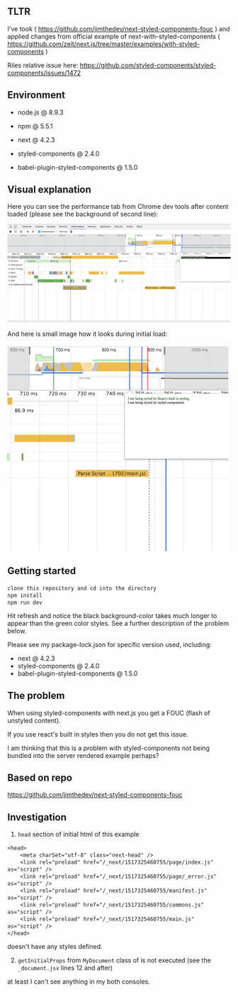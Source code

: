 ## TLTR

I've took ( https://github.com/jimthedev/next-styled-components-fouc ) and applied changes from official example of next-with-styled-components ( https://github.com/zeit/next.js/tree/master/examples/with-styled-components )

Riles relative issue here: https://github.com/styled-components/styled-components/issues/1472

## Environment

- node.js @ 8.9.3
- npm @ 5.5.1

- next @ 4.2.3
- styled-components @ 2.4.0
- babel-plugin-styled-components @ 1.5.0

## Visual explanation

Here you can see the performance tab from Chrome dev tools after content loaded (please see the background of second line):

![completed state](./static/01_performanceTab.png)

And here is small image how it looks during initial load:

![initial state](./static/02_perf_initial.png)

## Getting started

```
clone this repository and cd into the directory
npm install
npm run dev
```

Hit refresh and notice the black background-color takes much longer to appear than the green color styles.
See a further description of the problem below.

Please see my package-lock.json for specific version used, including:

- next @ 4.2.3
- styled-components @ 2.4.0
- babel-plugin-styled-components @ 1.5.0

## The problem

When using styled-components with next.js you get a FOUC (flash of unstyled content).

If you use react's built in styles then you do not get this issue.

I am thinking that this is a problem with styled-components not being bundled into the server rendered example perhaps?

## Based on repo 

https://github.com/jimthedev/next-styled-components-fouc

## Investigation

1. `head` section of initial html of this example 

```
<head>
    <meta charSet="utf-8" class="next-head" />
    <link rel="preload" href="/_next/1517325460755/page/index.js" as="script" />
    <link rel="preload" href="/_next/1517325460755/page/_error.js" as="script" />
    <link rel="preload" href="/_next/1517325460755/manifest.js" as="script" />
    <link rel="preload" href="/_next/1517325460755/commons.js" as="script" />
    <link rel="preload" href="/_next/1517325460755/main.js" as="script" />
</head>
```

doesn't have any styles defined.

2. `getInitialProps` from `MyDocument` class of is not executed (see the `_document.jsx` lines 12 and after)

at least I can't see anything in my both consoles.